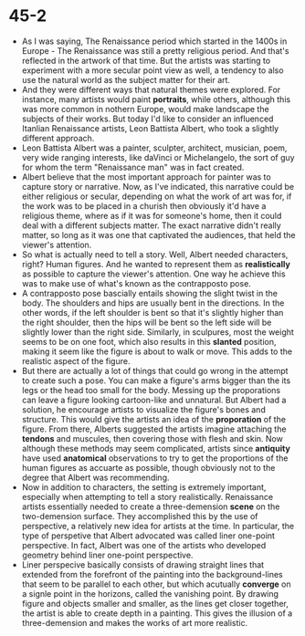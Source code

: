 # 45-2
+ As I was saying, The Renaissance period which started in the 1400s in Europe - The Renaissance was still a pretty religious period. And that's reflected in the artwork of that time. But the artists was starting to experiment with a more secular point view as well, a tendency to also use the natural world as the subject matter for their art.
+ And they were different ways that natural themes were explored. For instance, many artists would paint **portraits**, while others, although this was more common in nothern Europe, would make landscape the subjects of their works. But today I'd like to consider an influenced Itanlian Renaissance artists, Leon Battista Albert, who took a slightly different approach. 
+ Leon Battista Albert was a painter, sculpter, architect, musician, poem, very wide ranging interests, like daVinci or Michelangelo, the sort of guy for whom the term "Renaissance man" was in fact created.
+ Albert believe that the most important approach for painter was to capture story or narrative. Now, as I've indicated, this narrative could be either religious or secular, depending on what the work of art was for, if the work was to be placed in a churish then obviously it'd have a religious theme, where as if it was for someone's home, then it could deal with a different subjects matter. The exact narrative didn't really matter, so long as it was one that captivated the audiences, that held the viewer's attention.
+ So what is actually need to tell a story. Well, Albert needed characters, right? Human figures. And he wanted to represent them as **realistically** as possible to capture the viewer's attention. One way he achieve this was to make use of what's known as the contrapposto pose.
+ A contrapposto pose bascially entails showing the slight twist in the body. The shoulders and hips are usually bent in the directions. In the other words, if the left shoulder is bent so that it's slightly higher than the right shoulder, then the hips will be bent so the left side will be slightly lower than the right side. Similarly, in sculpures, most the weight seems to be on one foot, which also results in this **slanted** position, making it seem like the figure is about to walk or move. This adds to the realistic aspect of the figure.
+ But there are actually a lot of things that could go wrong in the attempt to create such a pose. You can make a figure's arms bigger than the its legs or the head too small for the body. Messing up the proporations can leave a figure looking cartoon-like and unnatural. But Albert had a solution, he encourage artists to visualize the figure's bones and structure. This would give the artists an idea of the **proporation** of the figure. From there, Alberts suggested the artists imagine attaching the **tendons** and muscules, then covering those with flesh and skin. Now although these methods may seem complicated, artists since **antiquity** have used **anatomical** observations to try to get the proportions of the human figures as accuarte as possible, though obviously not to the degree that Albert was recommending.
+ Now in addition to characters, the setting is extremely important, especially when attempting to tell a story realistically. Renaissance artists essentially needed to create a three-demension **scene** on the two-demension surface. They accomplished this by the use of perspective, a relatively new idea for artists at the time. In particular, the type of perspetive that Albert advocated was called liner one-point perspective. In fact, Albert was one of the artists who developed geometry behind liner one-point perspective.
+ Liner perspecive basically consists of drawing straight lines that extended from the forefront of the painting into the background-lines that seem to be parallel to each other, but which acutually **converge** on a signle point in the horizons, called the vanishing point. By drawing figure and objects smaller and smaller, as the lines get closer together, the artist is able to create depth in a painting. This gives the illusion of a three-demension and makes the works of art more realistic.